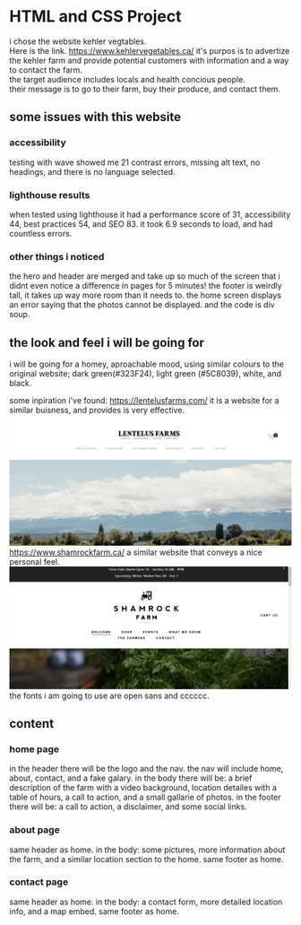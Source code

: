 # HTML and CSS Project

i chose the website kehler vegtables.  
Here is the link. https://www.kehlervegetables.ca/
it's purpos is to advertize the kehler farm and provide potential customers with information and a way to contact the farm.  
the target audience includes locals and health concious people.  
their message is to go to their farm, buy their produce, and contact them.

## some issues with this website

### accessibility

testing with wave showed me 21 contrast errors, missing alt text, no headings, and there is no language selected.

### lighthouse results

when tested using lighthouse it had a performance score of 31, accessibility 44, best practices 54, and SEO 83. it took 6.9 seconds to load, and had countless errors.

### other things i noticed

the hero and header are merged and take up so much of the screen that i didnt even notice a difference in pages for 5 minutes! the footer is weirdly tall, it takes up way more room than it needs to. the home screen displays an error saying that the photos cannot be displayed. and the code is div soup.

## the look and feel i will be going for

i will be going for a homey, aproachable mood, using similar colours to the original website; dark green(#323F24), light green (#5C8039), white, and black.

some inpiration i've found: https://lentelusfarms.com/ it is a website for a similar buisness, and provides is very effective.
![lentelus farms](images/Screenshot%202024-11-13%20083058.png)
https://www.shamrockfarm.ca/ a similar website that conveys a nice personal feel.
![shamrock farm](images/Screenshot%202024-11-13%20083030.png)
the fonts i am going to use are open sans and cccccc.

## content

### home page

in the header there will be the logo and the nav. the nav will include home, about, contact, and a fake galary.
in the body there will be: a brief description of the farm with a video background, location detailes with a table of hours, a call to action, and a small gallarie of photos.
in the footer there will be: a call to action, a disclaimer, and some social links.

### about page

same header as home.
in the body: some pictures, more information about the farm, and a similar location section to the home.
same footer as home.

### contact page

same header as home.
in the body: a contact form, more detailed location info, and a map embed.
same footer as home.
